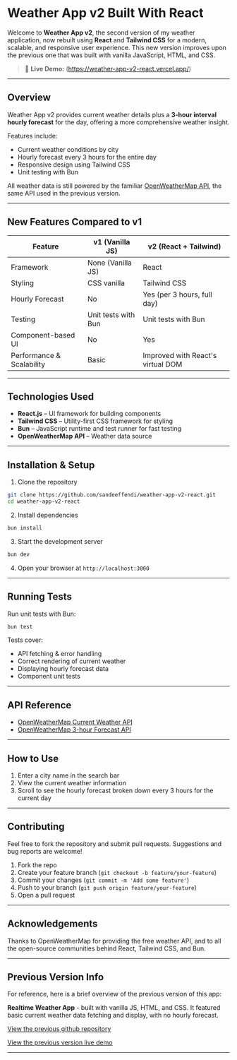 
# Weather App v2 Built With React

Welcome to **Weather App v2**, the second version of my weather application, now rebuilt using **React** and **Tailwind CSS** for a modern, scalable, and responsive user experience. This new version improves upon the previous one that was built with vanilla JavaScript, HTML, and CSS.

> 🔗 **Live Demo:** (https://weather-app-v2-react.vercel.app/)

---

## Overview

Weather App v2 provides current weather details plus a **3-hour interval hourly forecast** for the day, offering a more comprehensive weather insight.

Features include:

- Current weather conditions by city  
- Hourly forecast every 3 hours for the entire day  
- Responsive design using Tailwind CSS  
- Unit testing with Bun  

All weather data is still powered by the familiar [OpenWeatherMap API](https://openweathermap.org/api), the same API used in the previous version.

---

## New Features Compared to v1

| Feature                  | v1 (Vanilla JS)                 | v2 (React + Tailwind)               |
|--------------------------|--------------------------------|-----------------------------------|
| Framework                | None (Vanilla JS)              | React                            |
| Styling                  | CSS vanilla                   | Tailwind CSS                    |
| Hourly Forecast          | No                           | Yes (per 3 hours, full day)     |
| Testing                  | Unit tests with Bun           | Unit tests with Bun              |
| Component-based UI       | No                           | Yes                             |
| Performance & Scalability| Basic                        | Improved with React's virtual DOM|

---

## Technologies Used

- **React.js** – UI framework for building components  
- **Tailwind CSS** – Utility-first CSS framework for styling  
- **Bun** – JavaScript runtime and test runner for fast testing  
- **OpenWeatherMap API** – Weather data source  

---

## Installation & Setup

1. Clone the repository

```bash
git clone https://github.com/sandeeffendi/weather-app-v2-react.git
cd weather-app-v2-react
```

2. Install dependencies

```bash
bun install
```

3. Start the development server

```bash
bun dev
```

4. Open your browser at `http://localhost:3000`

---

## Running Tests

Run unit tests with Bun:

```bash
bun test
```

Tests cover:

* API fetching & error handling
* Correct rendering of current weather
* Displaying hourly forecast data
* Component unit tests

---

## API Reference

* [OpenWeatherMap Current Weather API](https://openweathermap.org/current)
* [OpenWeatherMap 3-hour Forecast API](https://openweathermap.org/forecast5)

---

## How to Use

1. Enter a city name in the search bar
2. View the current weather information
3. Scroll to see the hourly forecast broken down every 3 hours for the current day

---

## Contributing

Feel free to fork the repository and submit pull requests. Suggestions and bug reports are welcome!

1. Fork the repo
2. Create your feature branch (`git checkout -b feature/your-feature`)
3. Commit your changes (`git commit -m 'Add some feature'`)
4. Push to your branch (`git push origin feature/your-feature`)
5. Open a pull request

---

## Acknowledgements

Thanks to OpenWeatherMap for providing the free weather API, and to all the open-source communities behind React, Tailwind CSS, and Bun.

---

## Previous Version Info

For reference, here is a brief overview of the previous version of this app:

**Realtime Weather App** - built with vanilla JS, HTML, and CSS. It featured basic current weather data fetching and display, with no hourly forecast.

[View the previous github repository](https://github.com/sandeeffendi/weather-app-js)

[View the previous version live demo](https://weather-app-js-seven.vercel.app/)

---
